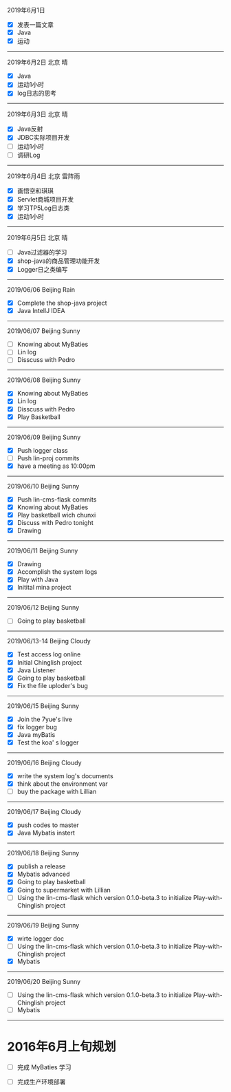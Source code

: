 2019年6月1日
- [x] 发表一篇文章
- [x] Java
- [x] 运动

---

2019年6月2日 北京 晴
- [x] Java
- [x] 运动1小时
- [x] log日志的思考

---

 2019年6月3日 北京 晴
- [x] Java反射
- [x] JDBC实际项目开发
- [ ] 运动1小时
- [ ] 调研Log

---

2019年6月4日 北京 雷阵雨
- [x] 画悟空和琪琪
- [x] Servlet商城项目开发
- [x] 学习TP5Log日志类
- [x] 运动1小时

---
2019年6月5日 北京 晴
- [ ] Java过滤器的学习
- [x] shop-java的商品管理功能开发
- [x] Logger日之类编写

---

2019/06/06 Beijing  Rain
- [x] Complete the shop-java project
- [x] Java IntellJ IDEA

---

2019/06/07 Beijing Sunny
- [ ] Knowing about MyBaties
- [ ] Lin log
- [ ] Disscuss with Pedro

---

2019/06/08 Beijing Sunny
- [x] Knowing about MyBaties
- [x] Lin log
- [x] Disscuss with Pedro
- [x] Play Basketball

---

2019/06/09 Beijing Sunny
- [x] Push logger class
- [ ] Push lin-proj commits
- [x] have a meeting as 10:00pm

---

2019/06/10 Beijing Sunny
- [x] Push lin-cms-flask commits
- [x] Knowing about MyBaties
- [x] Play basketball wich chunxi
- [x] Discuss with Pedro tonight
- [x] Drawing

---

2019/06/11 Beijing Sunny
- [x] Drawing
- [x] Accomplish the system logs
- [x] Play with Java
- [x] Initital mina project
---

2019/06/12 Beijing Sunny
- [ ] Going to play basketball

---

2019/06/13-14 Beijing Cloudy
- [x] Test access log online
- [x] Initial Chinglish project
- [x] Java Listener
- [x] Going to play basketball 
- [x] Fix the file uploder's bug

---

2019/06/15 Beijing Sunny
- [x] Join the 7yue's live
- [x] fix logger bug
- [x] Java myBatis
- [x] Test the koa' s logger

---

2019/06/16 Beijing Cloudy
- [x] write the system log's documents
- [x] think about the environment var
- [ ] buy the package with Lillian 

---

2019/06/17 Beijing Cloudy
- [x] push codes to master
- [x] Java Mybatis instert

---

2019/06/18 Beijing Sunny
- [x] publish a release
- [x] Mybatis advanced
- [x] Going to play basketball
- [x] Going to supermarket with Lillian
- [ ] Using the lin-cms-flask which version 0.1.0-beta.3 to initialize Play-with-Chinglish project

---

2019/06/19 Beijing Sunny
- [x] wirte logger doc
- [ ] Using the lin-cms-flask which version 0.1.0-beta.3 to initialize Play-with-Chinglish project
- [x] Mybatis

--- 

2019/06/20 Beijing Sunny

- [ ] Using the lin-cms-flask which version 0.1.0-beta.3 to initialize Play-with-Chinglish project
- [ ] Mybatis

---

# 2016年6月上旬规划
- [ ] 完成 MyBaties 学习
- [ ] 完成生产环境部署

